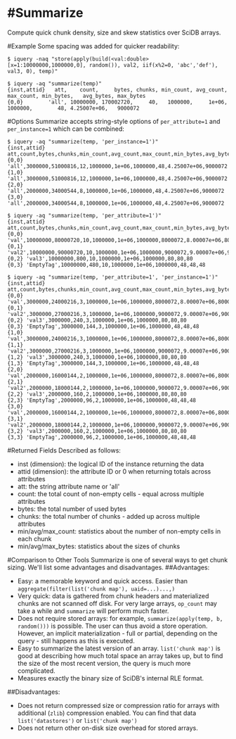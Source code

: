 #Summarize
==========
Compute quick chunk density, size and skew statistics over SciDB arrays.

#Example
Some spacing was added for quicker readability:
```
$ iquery -naq "store(apply(build(<val:double> [x=1:10000000,1000000,0], random()), val2, iif(x%2=0, 'abc','def'), val3, 0), temp)"

$ iquery -aq "summarize(temp)"
{inst,attid}   att,    count,     bytes, chunks, min_count, avg_count, max_count, min_bytes,   avg_bytes, max_bytes
{0,0}        'all', 10000000, 170002720,     40,   1000000,     1e+06,   1000000,        48, 4.25007e+06,   9000072
```

#Options
Summarize accepts string-style options of `per_attribute=1` and `per_instance=1` which can be combined:
```
$ iquery -aq "summarize(temp, 'per_instance=1')"
{inst,attid} att,count,bytes,chunks,min_count,avg_count,max_count,min_bytes,avg_bytes,max_bytes
{0,0} 'all',3000000,51000816,12,1000000,1e+06,1000000,48,4.25007e+06,9000072
{1,0} 'all',3000000,51000816,12,1000000,1e+06,1000000,48,4.25007e+06,9000072
{2,0} 'all',2000000,34000544,8,1000000,1e+06,1000000,48,4.25007e+06,9000072
{3,0} 'all',2000000,34000544,8,1000000,1e+06,1000000,48,4.25007e+06,9000072

$ iquery -aq "summarize(temp, 'per_attribute=1')"
{inst,attid} att,count,bytes,chunks,min_count,avg_count,max_count,min_bytes,avg_bytes,max_bytes
{0,0} 'val',10000000,80000720,10,1000000,1e+06,1000000,8000072,8.00007e+06,8000072
{0,1} 'val2',10000000,90000720,10,1000000,1e+06,1000000,9000072,9.00007e+06,9000072
{0,2} 'val3',10000000,800,10,1000000,1e+06,1000000,80,80,80
{0,3} 'EmptyTag',10000000,480,10,1000000,1e+06,1000000,48,48,48

$ iquery -aq "summarize(temp, 'per_attribute=1', 'per_instance=1')"
{inst,attid} att,count,bytes,chunks,min_count,avg_count,max_count,min_bytes,avg_bytes,max_bytes
{0,0} 'val',3000000,24000216,3,1000000,1e+06,1000000,8000072,8.00007e+06,8000072
{0,1} 'val2',3000000,27000216,3,1000000,1e+06,1000000,9000072,9.00007e+06,9000072
{0,2} 'val3',3000000,240,3,1000000,1e+06,1000000,80,80,80
{0,3} 'EmptyTag',3000000,144,3,1000000,1e+06,1000000,48,48,48
{1,0} 'val',3000000,24000216,3,1000000,1e+06,1000000,8000072,8.00007e+06,8000072
{1,1} 'val2',3000000,27000216,3,1000000,1e+06,1000000,9000072,9.00007e+06,9000072
{1,2} 'val3',3000000,240,3,1000000,1e+06,1000000,80,80,80
{1,3} 'EmptyTag',3000000,144,3,1000000,1e+06,1000000,48,48,48
{2,0} 'val',2000000,16000144,2,1000000,1e+06,1000000,8000072,8.00007e+06,8000072
{2,1} 'val2',2000000,18000144,2,1000000,1e+06,1000000,9000072,9.00007e+06,9000072
{2,2} 'val3',2000000,160,2,1000000,1e+06,1000000,80,80,80
{2,3} 'EmptyTag',2000000,96,2,1000000,1e+06,1000000,48,48,48
{3,0} 'val',2000000,16000144,2,1000000,1e+06,1000000,8000072,8.00007e+06,8000072
{3,1} 'val2',2000000,18000144,2,1000000,1e+06,1000000,9000072,9.00007e+06,9000072
{3,2} 'val3',2000000,160,2,1000000,1e+06,1000000,80,80,80
{3,3} 'EmptyTag',2000000,96,2,1000000,1e+06,1000000,48,48,48
```

#Returned Fields
Described as follows:
 * inst (dimension): the logical ID of the instance returning the data
 * attid (dimension): the attribute ID or 0 when returning totals across attributes
 * att: the string attribute name or 'all'
 * count: the total count of non-empty cells - equal across multiple attributes
 * bytes: the total number of used bytes 
 * chunks: the total number of chunks - added up across multiple attributes
 * min/avg/max_count: statistics about the number of non-empty cells in each chunk
 * min/avg/max_bytes: statistics about the sizes of chunks

#Comparison to Other Tools
Summarize is one of several ways to get chunk sizing. We'll list some advantages and disadvantages.
##Advantages:
 * Easy: a memorable keyword and quick access. Easier than `aggregate(filter(list('chunk map'), uaid=...)...,)`
 * Very quick: data is gathered from chunk headers and materialized chunks are not scanned off disk. For very large arrays, `op_count` may take a while and `summarize` will perform much faster.
 * Does not require stored arrays: for example, `summarize(apply(temp, b, random()))` is possible. The user can thus avoid a store operation. However, an implicit materialization - full or partial, depending on the query - still happens as this is executed.
 * Easy to summarize the latest version of an array. `list('chunk map')` is good at describing how much total space an array takes up, but to find the size of the most recent version, the query is much more complicated.
 * Measures exactly the binary size of SciDB's internal RLE format.

##Disadvantages:
 * Does not return compressed size or compression ratio for arrays with additional (`zlib`) compression enabled. You can find that data `list('datastores')` or `list('chunk map')`
 * Does not return other on-disk size overhead for stored arrays.
